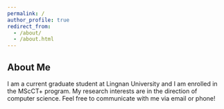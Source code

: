 ```yaml
---
permalink: /
author_profile: true
redirect_from: 
  - /about/
  - /about.html
---
```




About Me
------
I am a current graduate student at Lingnan University and I am enrolled in the MScCT+ program. My research interests are in the direction of computer science. Feel free to communicate with me via email or phone!
